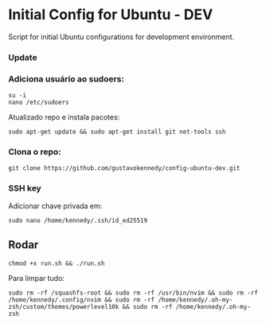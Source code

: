 # Initial Config for Ubuntu - DEV
Script for initial Ubuntu configurations for development environment.

### Update

### Adiciona usuário ao sudoers:
 
```
su -i
nano /etc/sudoers
```
Atualizado repo e instala pacotes:

```
sudo apt-get update && sudo apt-get install git net-tools ssh
```

### Clona o repo:
 
```
git clone https://github.com/gustavokennedy/config-ubuntu-dev.git
```

### SSH key

Adicionar chave privada em:

```
sudo nano /home/kennedy/.ssh/id_ed25519
```

## Rodar

```
chmod +x run.sh && ./run.sh
```


Para limpar tudo:

```
sudo rm -rf /squashfs-root && sudo rm -rf /usr/bin/nvim && sudo rm -rf /home/kennedy/.config/nvim && sudo rm -rf /home/kennedy/.oh-my-zsh/custom/themes/powerlevel10k && sudo rm -rf /home/kennedy/.oh-my-zsh
```
